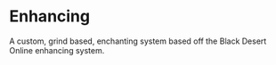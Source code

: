 # Enhancing
 A custom, grind based, enchanting system based off the Black Desert Online enhancing system.
